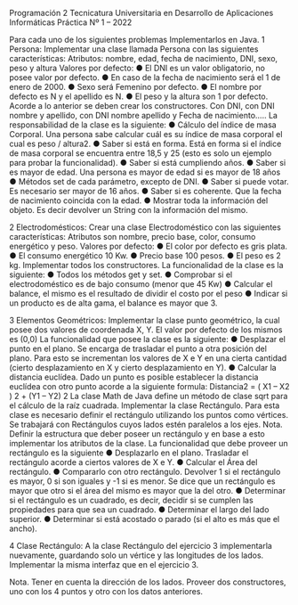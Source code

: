 Programación 2
Tecnicatura Universitaria en Desarrollo de Aplicaciones Informáticas
Práctica Nº 1 – 2022

Para cada uno de los siguientes problemas Implementarlos en Java.
1 Persona:
    Implementar una clase llamada Persona con las siguientes características:
    Atributos: nombre, edad, fecha de nacimiento, DNI, sexo, peso y altura
    Valores por defecto:
    ● El DNI es un valor obligatorio, no posee valor por defecto.
    ● En caso de la fecha de nacimiento será el 1 de enero de 2000.
    ● Sexo será Femenino por defecto.
    ● El nombre por defecto es N y el apellido es N.
    ● El peso y la altura son 1 por defecto.
    Acorde a lo anterior se deben crear los constructores. Con DNI, con DNI nombre y
    apellido, con DNI nombre apellido y Fecha de nacimiento…..
    La responsabilidad de la clase es la siguiente:
    ● Cálculo del índice de masa Corporal. Una persona sabe calcular cuál es su índice
    de masa corporal el cual es peso / altura2.
    ● Saber si está en forma. Está en forma si el índice de masa corporal se encuentra
    entre 18,5 y 25 (esto es solo un ejemplo para probar la funcionalidad).
    ● Saber si está cumpliendo años.
    ● Saber si es mayor de edad. Una persona es mayor de edad si es mayor de 18
    años
    ● Métodos set de cada parámetro, excepto de DNI.
    ● Saber si puede votar. Es necesario ser mayor de 16 años.
    ● Saber si es coherente. Que la fecha de nacimiento coincida con la edad.
    ● Mostrar toda la información del objeto. Es decir devolver un String con la
    información del mismo.

2 Electrodomésticos:
    Crear una clase Electrodoméstico con las siguientes características:
    Atributos son nombre, precio base, color, consumo energético y peso.
    Valores por defecto:
    ● El color por defecto es gris plata.
    ● El consumo energético 10 Kw.
    ● Precio base 100 pesos.
    ● El peso es 2 kg.
    Implementar todos los constructores.
    La funcionalidad de la clase es la siguiente:
    ● Todos los métodos get y set.
    ● Comprobar si el electrodoméstico es de bajo consumo (menor que 45 Kw)
    ● Calcular el balance, el mismo es el resultado de dividir el costo por el peso
    ● Indicar si un producto es de alta gama, el balance es mayor que 3.

3 Elementos Geométricos:
    Implementar la clase punto geométrico, la cual posee dos valores de coordenada X, Y.
    El valor por defecto de los mismos es (0,0)
    La funcionalidad que posee la clase es la siguiente:
    ● Desplazar el punto en el plano. Se encarga de trasladar el punto a otra posición
    del plano. Para esto se incrementan los valores de X e Y en una cierta cantidad
    (cierto desplazamiento en X y cierto desplazamiento en Y).
    ● Calcular la distancia euclídea. Dado un punto es posible establecer la distancia
    euclídea con otro punto acorde a la siguiente formula:
    Distancia2
    = ( X1 – X2 ) 2 + (Y1 – Y2) 2
    La clase Math de Java define un método de clase sqrt para el cálculo de la raíz
    cuadrada.
    Implementar la clase Rectángulo.
    Para esta clase es necesario definir el rectángulo utilizando los puntos como vértices. Se
    trabajará con Rectángulos cuyos lados estén paralelos a los ejes.
    Nota. Definir la estructura que deber poseer un rectángulo y en base a esto implementar
    los atributos de la clase.
    La funcionalidad que debe proveer un rectángulo es la siguiente
    ● Desplazarlo en el plano. Trasladar el rectángulo acorde a ciertos valores de X e
    Y.
    ● Calcular el Área del rectángulo.
    ● Compararlo con otro rectángulo. Devolver 1 si el rectángulo es mayor, 0 si son
    iguales y -1 si es menor. Se dice que un rectángulo es mayor que otro si el área
    del mismo es mayor que la del otro.
    ● Determinar si el rectángulo es un cuadrado, es decir, decidir si se cumplen las
    propiedades para que sea un cuadrado.
    ● Determinar el largo del lado superior.
    ● Determinar si está acostado o parado (si el alto es más que el ancho).

4 Clase Rectángulo:
    A la clase Rectángulo del ejercicio 3 implementarla nuevamente, guardando solo un
    vértice y las longitudes de los lados. Implementar la misma interfaz que en el ejercicio
    3.


Nota. Tener en cuenta la dirección de los lados. Proveer dos constructores, uno con los
4 puntos y otro con los datos anteriores.